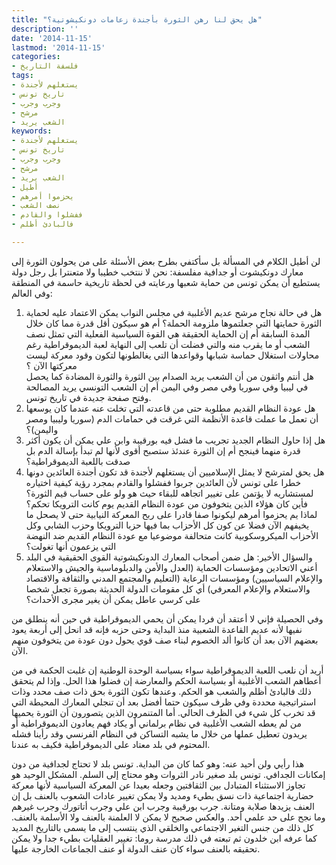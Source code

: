 ```yaml
---
title: "هل يحق لنا رهن الثورة بأجندة زعامات دونكيشوتية؟"
description: ''
date: '2014-11-15'
lastmod: '2014-11-15'
categories:
- فلسفة التاريخ
tags:
- يستغلهم لأجندة
- تاريخ تونس
- وجرب وجرب
- مرشح
- الشعب يريد
keywords:
- يستغلهم لأجندة
- تاريخ تونس
- وجرب وجرب
- مرشح
- الشعب يريد
- أطيل
- يحزموا أمرهم
- نصف الشعب
- ففشلوا والقادم
- فالبادئ أظلم

---
```

لن أطيل الكلام في المسألة بل سأكتفي بطرح بعض الأسئلة على من يحولون الثورة إلى معارك دونكيشوت أو جدافية مفلسفة: نحن لا ننتخب خطيبا ولا متعنترا بل رجل دولة يستطيع أن يمكن تونس من حماية شعبها ورعايته في لحظة تاريخية حاسمة في المنطقة وفي العالم:

1. هل في حالة نجاح مرشح عديم الأغلبية في مجلس النواب يمكن الاعتماد عليه لحماية الثورة حمايتها التي جعلتموها ملزومة الحملة؟ أم هو سيكون أقل قدرة مما كان خلال المدة السابقة أم إن الحماية الحقيقة هي القوة السياسية الفعلية التي تمثل نصف الشعب أو ما يقرب منه والتي فضلت أن تلعب إلى النهاية لعبة الديموقراطية رغم محاولات استغلال حماسة شبابها وقواعدها التي يغالطونها لتكون وقود معركة ليست معركتها الآن ؟  
   هل أنتم واثقون من أن الشعب يريد الصدام بين الثورة والثورة المضادة كما يحصل في ليبيا وفي سوريا وفي مصر وفي اليمن أم إن الشعب التونسي يريد المصالحة وفتح صفحة جديدة في تاريخ تونس.
2. هل عودة النظام القديم مطلوبة حتى من قاعدته التي تخلت عنه عندما كان يوسعها أن تعمل ما عملت قاعدة الأنظمة التي غرقت في حمامات الدم (سوريا وليبيا ومصر واليمن)؟
3. هل إذا حاول النظام الجديد تجريب ما فشل فيه بورقيبة وابن علي يمكن أن يكون أكثر قدرة منهما فينجح أم إن الثورة عندئذ ستصبح أقوى لأنها لم تبدأ بإسالة الدم بل صدقت باللعبة الديموقراطية؟
4. هل يحق لمترشح لا يمثل الإسلاميين أن يستغلهم لأجندة قد تكون أجندة العائدين دونها خطرا على تونس لأن العائدين جربوا ففشلوا والقادم بمجرد رؤية كيفية اختياره لمستشاريه لا يؤتمن على تغيير اتجاهه للبقاء حيث هو ولو على حساب قيم الثورة؟ فأين كان هؤلاء الذين يتخوفون من عودة النظام القديم يوم كانت الترويكا تحكم؟ لماذا يم يحزموا أمرهم ليكونوا صفا قادرا على ربح المعركة النيابية حتى لا يصحل ما يخيفهم الآن فضلا عن كون كل الأحزاب بما فيها حزبا الترويكا وحزب الشابي وكل الأحزاب الميكروسكوبية كانت متحالفة موضوعيا مع عودة النظام القديم ضد النهضة التي يزعمون أنها تغولت؟
5. والسؤال الأخير: هل ضمن أصحاب المعارك الدونكيشوتية القوى الحقيقية في البلد أعني الاتحادين ومؤسسات الحماية (العدل والأمن والدبلوماسية والجيش والاستعلام والإعلام السياسيين) ومؤسسات الرعاية (التعليم والمجتمع المدني والثقافة والاقتصاد والاستعلام والإعلام المعرفي) أي كل مقومات الدولة الحديثة بصورة تجعل شخصا على كرسي عاطل يمكن أن يغير مجرى الأحداث؟

وفي الحصيلة فإني لا أعتقد أن فردا يمكن أن يحمي الديموقراطية في حين أنه ينطلق من نفيها لأنه عديم القاعدة الشعبية منذ البداية وحتى حزبه فإنه قد انحل إلى أربعة يعود بعضهم الآن بعد أن كانوا ألد الخصوم لبناء صف قوي يحول دون عودة من يتخوفون منهم الآن.

أريد أن نلعب اللعبة الديموقراطية سواء بسياسة الوحدة الوطنية إن غلبت الحكمة في من أعطاهم الشعب الأغلبية أو بسياسة الحكم والمعارضة إن فضلوا هذا الحل. وإذا لم يتحقق ذلك فالبادئ أظلم والشعب هو الحكم. وعندها تكون الثورة بحق ذات صف محدد وذات استراتيجية محددة وفي ظرف سيكون حتما أفضل بعد أن تنجلي المعارك المحيطة التي قد تخرب كل شيء في الظرف الحالي. أما المتنمرون الذين يتصورون أن الثورة يحميها من لم يعطه الشعب الأغلبية في نظام برلماني أو يكاد فهم يعادون الديموقراطية أو يريدون تعطيل عملها من خلال ما يشبه التساكن في النظام الفرنسي وقد رأينا فشله المحتوم في بلد معتاد على الديموقراطية فكيف به عندنا.

هذا رأيي ولن أحيد عنه: وهو كما كان من البداية. تونس بلد لا تحتاج لجدافية من دون إمكانات الجدافي. تونس بلد صغير نادر الثروات وهو محتاج إلى السلم. المشكل الوحيد هو تجاوز الاستثناء المتبادل بين الثقافتين وجعله بعيدا عن المعركة السياسية لأنها معركة حضارية اجتماعية ذات نسق بطيء ومديد ولا يمكن تغيير عادات الشعوب بالعنف بل إن العنف يزيدها صلابة ومتانة. جرب بورقيبة وجرب ابن علي وجرب أتاتورك وجرب غيرهم وما نجح على حد علمي أحد. والعكس صحيح لا يمكن لا العلمنة بالعنف ولا الأسلمة بالعنف. كل ذلك من جنس التغير الاجتماعي والخلقي الذي ينتسب إلى ما يسمى بالتاريخ المديد كما عرفه ابن خلدون ثم تبعته في ذلك مدرسة روما: تغيير العقليات بطيء جدا ولا يمكن تحقيقه بالعنف سواء كان عنف الدولة أو عنف الجماعات الخارجة عليها.

###
